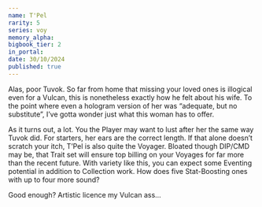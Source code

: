 ```yaml
---
name: T'Pel
rarity: 5
series: voy
memory_alpha:
bigbook_tier: 2
in_portal:
date: 30/10/2024
published: true
---
```


Alas, poor Tuvok. So far from home that missing your loved ones is illogical even for a Vulcan, this is nonetheless exactly how he felt about his wife. To the point where even a hologram version of her was “adequate, but no substitute”, I’ve gotta wonder just what this woman has to offer.

As it turns out, a lot. You the Player may want to lust after her the same way Tuvok did. For starters, her ears are the correct length. If that alone doesn’t scratch your itch, T’Pel is also quite the Voyager. Bloated though DIP/CMD may be, that Trait set will ensure top billing on your Voyages for far more than the recent future. With variety like this, you can expect some Eventing potential in addition to Collection work. How does five Stat-Boosting ones with up to four more sound?

Good enough? Artistic licence my Vulcan ass…
